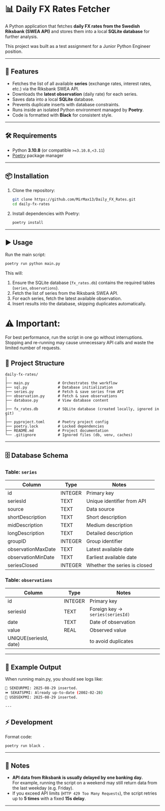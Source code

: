 # 📊 Daily FX Rates Fetcher

A Python application that fetches **daily FX rates from the Swedish Riksbank (SWEA API)** and stores them into a local **SQLite database** for further analysis.  

This project was built as a test assignment for a Junior Python Engineer position.  

---

## 🚀 Features

- Fetches the list of all available **series** (exchange rates, interest rates, etc.) via the Riksbank SWEA API.  
- Downloads the **latest observation** (daily rate) for each series.  
- Saves data into a local **SQLite** database.  
- Prevents duplicate inserts with database constraints.  
- Runs inside an isolated Python environment managed by **Poetry**.  
- Code is formatted with **Black** for consistent style.  

---

## 🛠 Requirements

- Python **3.10.8** (or compatible `>=3.10.8,<3.11`)  
- [Poetry](https://python-poetry.org/) package manager  

---

## 📦 Installation

1. Clone the repository:
   ```bash
   git clone https://github.com/MirMax13/Daily_FX_Rates.git
   cd daily-fx-rates
   ```

2. Install dependencies with Poetry:
   ```bash
   poetry install
   ```

---

## ▶️ Usage
Run the main script: 
```bash
poetry run python main.py
```
This will:
1. Ensure the SQLite database (`fx_rates.db`) contains the required tables (`series`, `observations`).  
2. Fetch the list of series from the Riksbank SWEA API.  
3. For each series, fetch the latest available observation.  
4. Insert results into the database, skipping duplicates automatically.

# ⚠️ **Important:**
For best performance, run the script in one go without interruptions.
Stopping and re-running may cause unnecessary API calls and waste the limited number of requests.

## 📂 Project Structure
```
daily-fx-rates/
│
├── main.py             # Orchestrates the workflow
├── sql.py              # Database initialization
├── series.py           # Fetch & save series from API
├── observation.py      # Fetch & save observations
├── database.py         # View database content
│
├── fx_rates.db         # SQLite database (created locally, ignored in git)
│
├── pyproject.toml      # Poetry project config
├── poetry.lock         # Locked dependencies
├── README.md           # Project documentation
└── .gitignore          # Ignored files (db, venv, caches)
```

---

## 🗄 Database Schema
### Table: `series`
| Column             | Type    | Notes                         |
|--------------------|---------|-------------------------------|
| id                 | INTEGER | Primary key                   |
| seriesId           | TEXT    | Unique identifier from API    |
| source             | TEXT    | Data source                   |
| shortDescription   | TEXT    | Short description             |
| midDescription     | TEXT    | Medium description            |
| longDescription    | TEXT    | Detailed description          |
| groupID            | INTEGER | Group identifier              |
| observationMaxDate | TEXT    | Latest available date         |
| observationMinDate | TEXT    | Earliest available date       |
| seriesClosed       | INTEGER | Whether the series is closed  |

### Table: `observations`
| Column   | Type    | Notes                                  |
|----------|---------|----------------------------------------|
| id       | INTEGER | Primary key                            |
| seriesId | TEXT    | Foreign key → `series(seriesId)`       |
| date     | TEXT    | Date of observation                    |
| value    | REAL    | Observed value                         |
| UNIQUE(seriesId, date)     |         |  to avoid duplicates |

---

## 📝 Example Output

When running main.py, you should see logs like:
```bash
💾 SEKEURPMI: 2025-08-29 inserted.
⏩ SEKATSPMI: Already up-to-date (2002-02-28)
💾 USDSEKPMI: 2025-08-29 inserted.

---

```
## ⚡ Development
Format code:
```bash
poetry run black .
```

---

## 🛑 Notes

- **API data from Riksbank is usually delayed by one banking day.**  
  For example, running the script on a weekend may still return data from the last weekday (e.g. Friday).  
- If you exceed API limits (`HTTP 429 Too Many Requests`), the script retries up to **5 times** with a fixed **15s delay**.  

---
